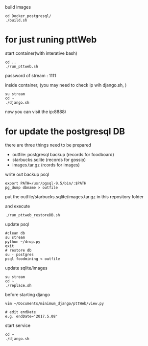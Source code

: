 
build images
```
cd Docker_postgresql/
./build.sh
```

# for just runing pttWeb

start container(with interative bash)
```
cd ..
./run_pttweb.sh
```

password of stream : 1111

inside container, (you may need to check ip wih django.sh, )
```
su stream
cd ~
./django.sh
```

now you can visit the ip:8888/


# for update the postgresql DB
there are three things need to be prepared
- outfile: postgresql backup (records for foodboard)
- starbucks.sqlite (records for gossip)
- images.tar.gz (rcords for images)



write out backup psql
```
export PATH=/usr/pgsql-9.5/bin/:$PATH
pg_dump dbname > outfile
```

put the outfile/starbucks.sqlite/images.tar.gz in this repository folder

and execute
```
./run_pttweb_restoreDB.sh
```

update psql
```
#clean db
su stream
python ~/drop.py
exit
# restore db
su - postgres
psql foodmining < outfile
```

update sqlite/images
```
su stream 
cd ~
./replace.sh
```



before starting django

```
vim ~/Documents/minimum_django/pttWeb/view.py

# edit endDate
e.g. endDate='2017.5.08'
```



start service
```
cd ~
./django.sh
```

